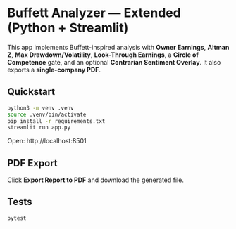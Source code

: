 # Buffett Analyzer — Extended (Python + Streamlit)

This app implements Buffett-inspired analysis with **Owner Earnings**, **Altman Z**, **Max Drawdown/Volatility**, **Look-Through Earnings**, a **Circle of Competence** gate, and an optional **Contrarian Sentiment Overlay**. It also exports a **single-company PDF**.

## Quickstart

```bash
python3 -m venv .venv
source .venv/bin/activate
pip install -r requirements.txt
streamlit run app.py
```

Open: http://localhost:8501

## PDF Export
Click **Export Report to PDF** and download the generated file.

## Tests
```bash
pytest
```
